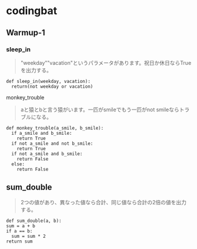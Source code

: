 # codingbat
## Warmup-1
### sleep_in
> "weekday""vacation"というパラメータがあります。祝日か休日ならTrueを出力する。
```
def sleep_in(weekday, vacation):
  return(not weekday or vacation)
```

monkey_trouble
> aと猿とbと言う猿がいます。一匹がsmileでもう一匹がnot smileならトラブルになる。
```
def monkey_trouble(a_smile, b_smile):
  if a_smile and b_smile:
    return True
  if not a_smile and not b_smile:
    return True
  if not a_smile and b_smile:
    return False
  else:
    return False
  ```
  
  ## sum_double
  > 2つの値があり、異なった値なら合計、同じ値なら合計の2倍の値を出力する。
  ```
  def sum_double(a, b):
  sum = a + b
  if a == b:
    sum = sum * 2
  return sum
  ```
